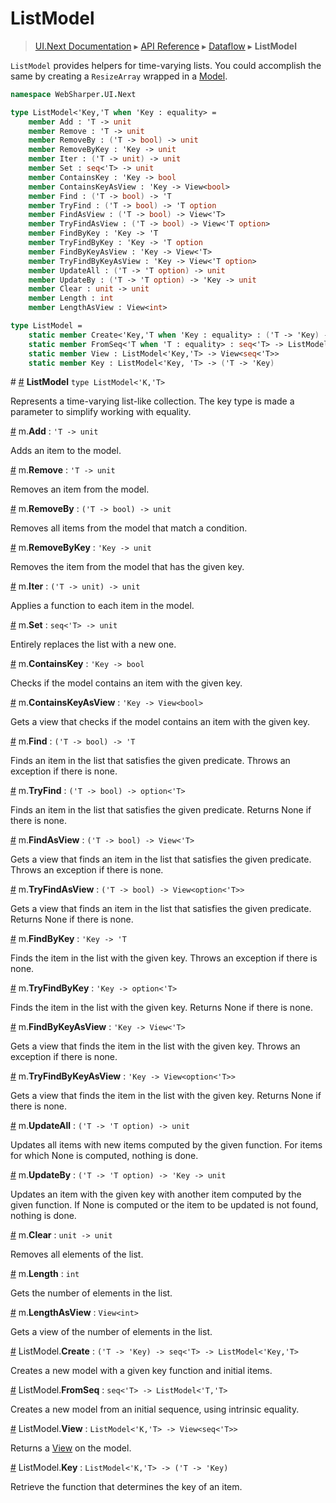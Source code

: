 # ListModel
> [UI.Next Documentation](UINext.md) ▸ [API Reference](UINext-API.md) ▸ [Dataflow](UINext-Dataflow.md) ▸ **ListModel**

`ListModel` provides helpers for time-varying lists.
You could accomplish the same by creating a `ResizeArray`
wrapped in a [Model](UINext-Model.md).

```fsharp
namespace WebSharper.UI.Next

type ListModel<'Key,'T when 'Key : equality> =
    member Add : 'T -> unit
    member Remove : 'T -> unit
    member RemoveBy : ('T -> bool) -> unit
    member RemoveByKey : 'Key -> unit
    member Iter : ('T -> unit) -> unit
    member Set : seq<'T> -> unit
    member ContainsKey : 'Key -> bool
    member ContainsKeyAsView : 'Key -> View<bool>
    member Find : ('T -> bool) -> 'T
    member TryFind : ('T -> bool) -> 'T option
    member FindAsView : ('T -> bool) -> View<'T>
    member TryFindAsView : ('T -> bool) -> View<'T option>
    member FindByKey : 'Key -> 'T
    member TryFindByKey : 'Key -> 'T option
    member FindByKeyAsView : 'Key -> View<'T>
    member TryFindByKeyAsView : 'Key -> View<'T option>
    member UpdateAll : ('T -> 'T option) -> unit
    member UpdateBy : ('T -> 'T option) -> 'Key -> unit
    member Clear : unit -> unit
    member Length : int
    member LengthAsView : View<int>

type ListModel =
    static member Create<'Key,'T when 'Key : equality> : ('T -> 'Key) -> seq<'T> -> ListModel<'Key,'T>
    static member FromSeq<'T when 'T : equality> : seq<'T> -> ListModel<'T,'T>
    static member View : ListModel<'Key,'T> -> View<seq<'T>>
    static member Key : ListModel<'Key, 'T> -> ('T -> 'Key)
```

<a name="ListModel">#</a>
[#](#ListModel) **ListModel** `type ListModel<'K,'T>`

Represents a time-varying list-like collection.  The key type is made a parameter
to simplify working with equality.

<a name="Add"></a>
[#](#Add) m.**Add** : `'T -> unit`

Adds an item to the model.

<a name="Remove"></a>
[#](#Remove) m.**Remove** : `'T -> unit`

Removes an item from the model.

<a name="RemoveBy"></a>
[#](#RemoveBy) m.**RemoveBy** : `('T -> bool) -> unit`

Removes all items from the model that match a condition.

<a name="RemoveByKey"></a>
[#](#RemoveByKey) m.**RemoveByKey** : `'Key -> unit`

Removes the item from the model that has the given key.

<a name="Iter"></a>
[#](#Iter) m.**Iter** : `('T -> unit) -> unit`

Applies a function to each item in the model.

<a name="Set"></a>
[#](#Set) m.**Set** : `seq<'T> -> unit`

Entirely replaces the list with a new one.

<a name="ContainsKey"></a>
[#](#ContainsKey) m.**ContainsKey** : `'Key -> bool`

Checks if the model contains an item with the given key.

<a name="ContainsKeyAsView"></a>
[#](#ContainsKeyAsView) m.**ContainsKeyAsView** : `'Key -> View<bool>`

Gets a view that checks if the model contains an item with the given key.

<a name="Find"></a>
[#](#Find) m.**Find** : `('T -> bool) -> 'T`

Finds an item in the list that satisfies the given predicate. Throws an exception if there is none.

<a name="TryFind"></a>
[#](#TryFind) m.**TryFind** : `('T -> bool) -> option<'T>`

Finds an item in the list that satisfies the given predicate. Returns None if there is none.

<a name="FindAsView"></a>
[#](#FindAsView) m.**FindAsView** : `('T -> bool) -> View<'T>`

Gets a view that finds an item in the list that satisfies the given predicate. Throws an exception if there is none.

<a name="TryFindAsView"></a>
[#](#TryFindAsView) m.**TryFindAsView** : `('T -> bool) -> View<option<'T>>`

Gets a view that finds an item in the list that satisfies the given predicate. Returns None if there is none.

<a name="FindByKey"></a>
[#](#FindByKey) m.**FindByKey** : `'Key -> 'T`

Finds the item in the list with the given key. Throws an exception if there is none.

<a name="TryFindByKey"></a>
[#](#TryFindByKey) m.**TryFindByKey** : `'Key -> option<'T>`

Finds the item in the list with the given key. Returns None if there is none.

<a name="FindByKeyAsView"></a>
[#](#FindByKeyAsView) m.**FindByKeyAsView** : `'Key -> View<'T>`

Gets a view that finds the item in the list with the given key. Throws an exception if there is none.

<a name="TryFindByKeyAsView"></a>
[#](#TryFindByKeyAsView) m.**TryFindByKeyAsView** : `'Key -> View<option<'T>>`

Gets a view that finds the item in the list with the given key. Returns None if there is none.

<a name="UpdateAll"></a>
[#](#UpdateAll) m.**UpdateAll** : `('T -> 'T option) -> unit`

Updates all items with new items computed by the given function.
For items for which None is computed, nothing is done.

<a name="UpdateBy"></a>
[#](#UpdateBy) m.**UpdateBy** : `('T -> 'T option) -> 'Key -> unit`

Updates an item with the given key with another item computed by the given function.
If None is computed or the item to be updated is not found, nothing is done.

<a name="Clear"></a>
[#](#Clear) m.**Clear** : `unit -> unit`

Removes all elements of the list.

<a name="Length"></a>
[#](#Length) m.**Length** : `int`

Gets the number of elements in the list.

<a name="LengthAsView"></a>
[#](#LengthAsView) m.**LengthAsView** : `View<int>`

Gets a view of the number of elements in the list.

<a name="Create"></a>
[#](#Create) ListModel.**Create** : `('T -> 'Key) -> seq<'T> -> ListModel<'Key,'T>`

Creates a new model with a given key function and initial items.

<a name="FromSeq"></a>
[#](#FromSeq) ListModel.**FromSeq** : `seq<'T> -> ListModel<'T,'T>`

Creates a new model from an initial sequence, using intrinsic equality.

<a name="View"></a>
[#](#View) ListModel.**View** : `ListModel<'K,'T> -> View<seq<'T>>`

Returns a [View](UINext-View.md) on the model.

<a name="Key"></a>
[#](#Key) ListModel.**Key** : `ListModel<'K,'T> -> ('T -> 'Key)`

Retrieve the function that determines the key of an item.
